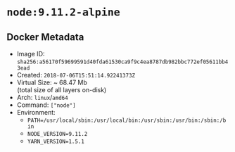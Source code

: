 # `node:9.11.2-alpine`

## Docker Metadata

- Image ID: `sha256:a56170f59699591d40fda61530ca9f9c4ea8787db982bbc772ef05611bb43ead`
- Created: `2018-07-06T15:51:14.92241373Z`
- Virtual Size: ~ 68.47 Mb  
  (total size of all layers on-disk)
- Arch: `linux`/`amd64`
- Command: `["node"]`
- Environment:
  - `PATH=/usr/local/sbin:/usr/local/bin:/usr/sbin:/usr/bin:/sbin:/bin`
  - `NODE_VERSION=9.11.2`
  - `YARN_VERSION=1.5.1`
